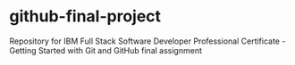 # github-final-project
Repository for IBM Full Stack Software Developer Professional Certificate - Getting Started with Git and GitHub final assignment
